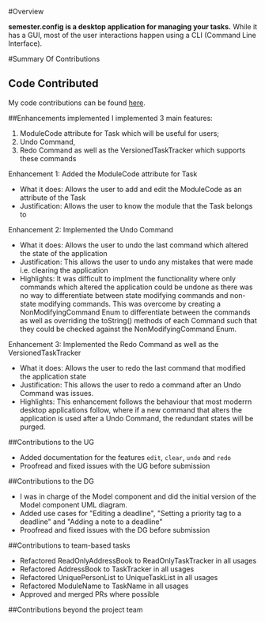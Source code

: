 #Overview

**semester.config is a desktop application for managing your tasks.**
While it has a GUI, most of the user interactions happen using a CLI (Command Line Interface).

#Summary Of Contributions

## Code Contributed
My code contributions can be found [here](https://nus-cs2103-ay2021s2.github.io/tp-dashboard/?search=&sort=groupTitle&sortWithin=title&timeframe=commit&mergegroup=&groupSelect=groupByRepos&breakdown=true&checkedFileTypes=docs~functional-code~test-code~other&since=&tabOpen=true&tabType=authorship&tabAuthor=geraldfan&tabRepo=AY2021S2-CS2103-T14-4%2Ftp%5Bmaster%5D&authorshipIsMergeGroup=false&authorshipFileTypes=docs~functional-code~test-code~other&authorshipIsBinaryFileTypeChecked=false.io/tp-dashboard/#breakdown=true&search=geraldfan).

##Enhancements implemented
I implemented 3 main features:
1. ModuleCode attribute for Task which will be useful for users;
2. Undo Command,
3. Redo Command as well as the VersionedTaskTracker which supports these commands

Enhancement 1: Added the ModuleCode attribute for Task

* What it does:  Allows the user to add and edit the ModuleCode as an attribute of the Task
* Justification: Allows the user to know the module that the Task belongs to

Enhancement 2: Implemented the Undo Command

* What it does: Allows the user to undo the last command which altered the state of the application
* Justification: This allows the user to undo any mistakes that were made i.e. clearing the application
* Highlights: It was difficult to implment the functionality where only commands which altered the application
                could be undone as there was no way to differentiate between state modifying commands and non-state modifying
                    commands. This was overcome by creating a NonModifyingCommand Enum to differentiate between the
                    commands as well as overriding the toString() methods of each Command such that they could be
                    checked against the NonModifyingCommand Enum.

Enhancement 3: Implemented the Redo Command as well as the VersionedTaskTracker

* What it does: Allows the user to redo the last command that modified the application state
* Justification: This allows the user to redo a command after an Undo Command was issues.
* Highlights: This enhancement follows the behaviour that most moderrn desktop applications follow, where if a
                new command that alters the application is used after a Undo Command, the redundant states will
                be purged.


##Contributions to the UG
* Added documentation for the features `edit`, `clear`, `undo` and `redo`
* Proofread and fixed issues with the UG before submission

##Contributions to the DG
* I was in charge of the Model component and did the initial version of the Model component UML diagram.
* Added use cases for "Editing a deadline", "Setting a priority tag to a deadline" and "Adding a note to a deadline"
* Proofread and fixed issues with the DG before submission

##Contributions to team-based tasks

* Refactored ReadOnlyAddressBook to ReadOnlyTaskTracker in all usages
* Refactored AddressBook to TaskTracker in all usages
* Refactored UniquePersonList to UniqueTaskList in all usages
* Refactored ModuleName to TaskName in all usages
* Approved and merged PRs where possible


##Contributions beyond the project team

